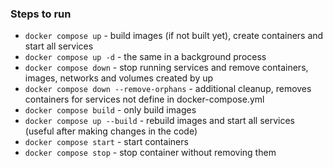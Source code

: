 ### Steps to run

* `docker compose up` - build images (if not built yet), create containers and start all services  
* `docker compose up -d` - the same in a background process  
* `docker compose down` - stop running services and remove containers, images, networks and volumes created by up 
* `docker compose down --remove-orphans` - additional cleanup, removes containers for services not define in docker-compose.yml
* `docker compose build` - only build images  
* `docker compose up --build` - rebuild images and start all services (useful after making changes in the code)
* `docker compose start` - start containers
* `docker compose stop` - stop container without removing them
